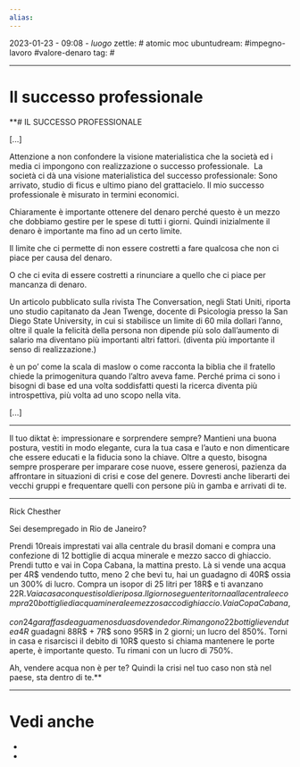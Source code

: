 ```yaml
---
alias: 
---
```

2023-01-23 - 09:08 - *luogo*
zettle: # atomic moc
ubuntudream: #impegno-lavoro #valore-denaro 
tag: #

---
# Il successo professionale


**# IL SUCCESSO PROFESSIONALE

  

[...]

Attenzione a non confondere la visione materialistica che la società ed i media ci impongono con realizzazione o successo professionale.  La società ci dà una visione materialistica del successo professionale: Sono arrivato, studio di ficus e ultimo piano del grattacielo. Il mio successo professionale è misurato in termini economici. 

Chiaramente è importante ottenere del denaro perché questo è un mezzo che dobbiamo gestire per le spese di tutti i giorni. Quindi inizialmente il denaro è importante ma fino ad un certo limite.  
  

Il limite che ci permette di non essere costretti a fare qualcosa che non ci piace per causa del denaro. 

O che ci evita di essere costretti a rinunciare a quello che ci piace per mancanza di denaro.

  

Un articolo pubblicato sulla rivista The Conversation, negli Stati Uniti, riporta uno studio capitanato da Jean Twenge, docente di Psicologia presso la San Diego State University, in cui si stabilisce un limite di 60 mila dollari l’anno, oltre il quale la felicità della persona non dipende più solo dall’aumento di salario ma diventano più importanti altri fattori. (diventa più importante il senso di realizzazione.)

  

è un po’ come la scala di maslow o come racconta la biblia che il fratello chiede la primogenitura quando l’altro aveva fame. Perché prima ci sono i bisogni di base ed una volta soddisfatti questi la ricerca diventa più introspettiva, più volta ad uno scopo nella vita. 

[...]

  

---

Il tuo diktat è: impressionare e sorprendere sempre? Mantieni una buona postura, vestiti in modo elegante, cura la tua casa e l’auto e non dimenticare che essere educati e la fiducia sono la chiave. Oltre a questo, bisogna sempre prosperare per imparare cose nuove, essere generosi, pazienza da affrontare in situazioni di crisi e cose del genere. Dovresti anche liberarti dei vecchi gruppi e frequentare quelli con persone più in gamba e arrivati di te.

  
  

---

Rick Chesther

Sei desempregado in Rio de Janeiro?

Prendi 10reais imprestati vai alla centrale du brasil domani e compra una confezione di 12 bottiglie di acqua minerale e mezzo sacco di ghiaccio. Prendi tutto e vai in Copa Cabana, la mattina presto. Là si vende una acqua per 4R$ vendendo tutto, meno 2 che bevi tu, hai un guadagno di 40R$ ossia un 300% di lucro. Compra un isopor di 25 litri per 18R$ e ti avanzano 22R$. Vai a casa con questi soldi e riposa. Il giorno seguente ritorna alla centrale e compra 20 bottiglie di acqua minerale e mezzo sacco di ghiaccio. Vai a Copa Cabana, con 24 garaffas de agua menos duas do vendedor. Rimangono 22 bottiglie vendute a 4R$ guadagni 88R$ + 7R$ sono 95R$ in 2 giorni; un lucro del 850%. Torni in casa e risarcisci il debito di 10R$ questo si chiama mantenere le porte aperte, è importante questo. Tu rimani con un lucro di 750%.

Ah, vendere acqua non è per te? Quindi la crisi nel tuo caso non stà nel paese, sta dentro di te.**


---
# Vedi anche
- 
- 